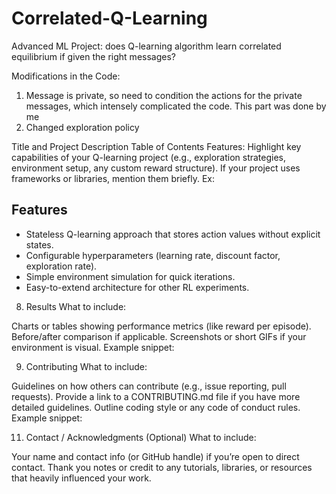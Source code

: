 # Correlated-Q-Learning
Advanced ML Project: does Q-learning algorithm learn correlated equilibrium if given the right messages?


Modifications in the Code:
1. Message is private, so need to condition the actions for the private messages, which intensely complicated the code. This part was done by me
2. Changed exploration policy


Title and Project Description
Table of Contents
Features:
Highlight key capabilities of your Q-learning project (e.g., exploration strategies, environment setup, any custom reward structure).
If your project uses frameworks or libraries, mention them briefly. Ex:
## Features
- Stateless Q-learning approach that stores action values without explicit states.
- Configurable hyperparameters (learning rate, discount factor, exploration rate).
- Simple environment simulation for quick iterations.
- Easy-to-extend architecture for other RL experiments.

8. Results
What to include:

Charts or tables showing performance metrics (like reward per episode).
Before/after comparison if applicable.
Screenshots or short GIFs if your environment is visual.
Example snippet:

9. Contributing
What to include:

Guidelines on how others can contribute (e.g., issue reporting, pull requests).
Provide a link to a CONTRIBUTING.md file if you have more detailed guidelines.
Outline coding style or any code of conduct rules.
Example snippet:

11. Contact / Acknowledgments (Optional)
What to include:

Your name and contact info (or GitHub handle) if you’re open to direct contact.
Thank you notes or credit to any tutorials, libraries, or resources that heavily influenced your work.

